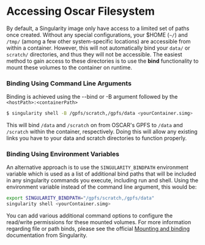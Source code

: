 # Accessing Oscar Filesystem

By default, a Singularity image only have access to a limited set of paths once created. Without any special configurations, your $HOME \(`~/`\) and `/tmp/` \(among a few other system-specific locations\) are accessible from within a container. However, this will not automatically bind your `data/` or `scratch/` directories, and thus they will not be accessible. The easiest method to gain access to these directories is to use the **bind** functionality to mount these volumes to the container on runtime.

### Binding Using Command Line Arguments

Binding is achieved using the --bind or -B argument followed by the `<hostPath>:<containerPath>`

```bash
$ singularity shell -B /gpfs/scratch,/gpfs/data <yourContainer.simg>
```

This will bind `/data` and `/scratch` on from OSCAR's GPFS to `/data` and `/scratch` within the container, respectively. Doing this will allow any existing links you have to your data and scratch directories to function properly. 

### Binding Using Environment Variables

An alternative approach is to use the `SINGULARITY_BINDPATH` environment variable which is used as a list of additional bind paths that will be included in any singularity commands you execute, including run and shell. Using the environment variable instead of the command line argument, this would be:

```bash
export SINGULARITY_BINDPATH="/gpfs/scratch,/gpfs/data"
singularity shell <yourContainer.simg>
```

You can add various additional command options to configure the read/write permissions for these mounted volumes. For more information regarding file or path binds, please see the official [Mounting and binding](https://singularity.lbl.gov/docs-mount) documentation from Singularity.

